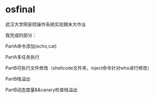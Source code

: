 # osfinal

武汉大学网安院操作系统实验期末大作业

我完成的部分：

PartA命令添加(echo,cat)

PartA多任务执行

PartB可执行文件修改（shellcode文件夹，inject命令针对who进行修改）

PartB栈溢出

PartB动态度量&&canary检查栈溢出